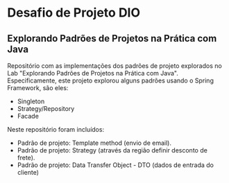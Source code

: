 # Desafio de Projeto DIO
## Explorando Padrões de Projetos na Prática com Java

Repositório com as implementações dos padrões de projeto explorados no Lab "Explorando Padrões de Projetos na Prática com Java". 
Especificamente, este projeto explorou alguns padrões usando o Spring Framework, são eles:
- Singleton
- Strategy/Repository
- Facade

Neste repositório foram incluídos:
- Padrão de projeto: Template method (envio de email).
- Padrão de projeto: Strategy (através da região definir desconto de frete).
- Padrão de projeto: Data Transfer Object - DTO (dados de entrada do cliente)
